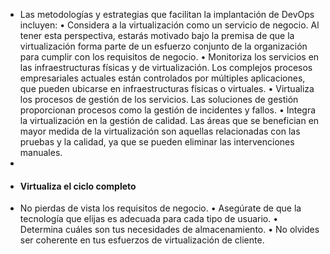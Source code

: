 - Las metodologías y estrategias que facilitan la implantación de DevOps incluyen:
  • Considera a la virtualización como un servicio de negocio. Al tener esta
  perspectiva, estarás motivado bajo la premisa de que la virtualización forma
  parte de un esfuerzo conjunto de la organización para cumplir con los
  requisitos de negocio.
  • Monitoriza los servicios en las infraestructuras físicas y de virtualización. Los
  complejos procesos empresariales actuales están controlados por múltiples
  aplicaciones, que pueden ubicarse en infraestructuras físicas o virtuales.
  • Virtualiza los procesos de gestión de los servicios. Las soluciones de gestión
  proporcionan procesos como la gestión de incidentes y fallos.
  • Integra la virtualización en la gestión de calidad. Las áreas que se benefician
  en mayor medida de la virtualización son aquellas relacionadas con las
  pruebas y la calidad, ya que se pueden eliminar las intervenciones manuales.
-
- #### Virtualiza el ciclo completo
- No pierdas de vista los requisitos de negocio.
  • Asegúrate de que la tecnología que elijas es adecuada para cada tipo de usuario.
  • Determina cuáles son tus necesidades de almacenamiento.
  • No olvides ser coherente en tus esfuerzos de virtualización de cliente.